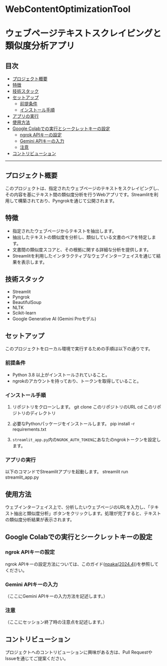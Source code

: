 # WebContentOptimizationTool
# ウェブページテキストスクレイピングと類似度分析アプリ

## 目次
- [プロジェクト概要](#プロジェクト概要)
- [特徴](#特徴)
- [技術スタック](#技術スタック)
- [セットアップ](#セットアップ)
  - [前提条件](#前提条件)
  - [インストール手順](#インストール手順)
- [アプリの実行](#アプリの実行)
- [使用方法](#使用方法)
- [Google Colabでの実行とシークレットキーの設定](#google-colabでの実行とシークレットキーの設定)
  - [ngrok APIキーの設定](#ngrok-apiキーの設定)
  - [Gemini APIキーの入力](#gemini-apiキーの入力)
  - [注意](#注意)
- [コントリビューション](#コントリビューション)

---

## プロジェクト概要
このプロジェクトは、指定されたウェブページのテキストをスクレイピングし、その内容を基にテキスト間の類似度分析を行うWebアプリです。Streamlitを利用して構築されており、Pyngrokを通じて公開されます。

## 特徴

- 指定されたウェブページからテキストを抽出します。
- 抽出したテキストの類似度を分析し、類似している文書のペアを特定します。
- 文書間の類似度スコアと、その根拠に関する詳細な分析を提供します。
- Streamlitを利用したインタラクティブなウェブインターフェイスを通じて結果を表示します。

## 技術スタック

- Streamlit
- Pyngrok
- BeautifulSoup
- NLTK
- Scikit-learn
- Google Generative AI (Gemini Proモデル)

## セットアップ

このプロジェクトをローカル環境で実行するための手順は以下の通りです。

### 前提条件

- Python 3.8 以上がインストールされていること。
- ngrokのアカウントを持っており、トークンを取得していること。

### インストール手順

1. リポジトリをクローンします。
git clone このリポジトリのURL
cd このリポジトリのディレクトリ


2. 必要なPythonパッケージをインストールします。
pip install -r requirements.txt


3. `streamlit_app.py`内の`NGROK_AUTH_TOKEN`にあなたのngrokトークンを設定します。

### アプリの実行

以下のコマンドでStreamlitアプリを起動します。
streamlit run streamlit_app.py


## 使用方法

ウェブインターフェイス上で、分析したいウェブページのURLを入力し、「テキスト抽出と類似度分析」ボタンをクリックします。処理が完了すると、テキストの類似度分析結果が表示されます。

## Google Colabでの実行とシークレットキーの設定
### ngrok APIキーの設定
ngrok APIキーの設定方法については、このガイド([npaka(2024.4)](https://note.com/npaka/n/n79bb63e17685))を参照してください。

### Gemini APIキーの入力
（ここにGemini APIキーの入力方法を記述します。）

### 注意
（ここにセッション終了時の注意点を記述します。）

## コントリビューション

プロジェクトへのコントリビューションに興味がある方は、Pull RequestやIssueを通じてご提案ください。
